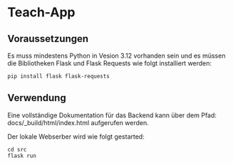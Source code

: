 # Teach-App

## Voraussetzungen

Es muss mindestens Python in Vesion 3.12 vorhanden sein und es müssen die Bibliotheken Flask und Flask Requests wie folgt installiert werden:

```shell
pip install flask flask-requests
```

## Verwendung

Eine vollständige Dokumentation für das Backend kann über dem Pfad: docs/_build/html/index.html aufgerufen werden.

Der lokale Webserber wird wie folgt gestarted:

```shell
cd src
flask run
```